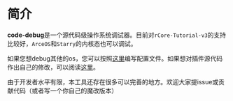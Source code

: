 # 简介

**code-debug**是一个源代码级操作系统调试器。目前对`rCore-Tutorial-v3`的支持比较好，`ArceOS`和`Starry`的内核态也可以调试。

如果您想debug其他的os，您可以按照[这里](./chapter_1.md)编写配置文件。如果想对插件源代码作出自己的修改，可以阅读[这里](./chapter_4.md)。

由于开发者水平有限，本工具还存在很多可以完善的地方。欢迎大家提issue或贡献代码（或者写一个你自己的魔改版本）
